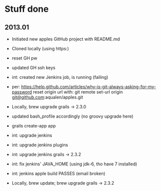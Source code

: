 Stuff done
==========

2013.01
-------

 * Initiated new apples GitHub project with README.md

 * Cloned locally (using https:)
 * reset GH pw
 * updated GH ssh keys
 * int: created new Jenkins job, is running (failing)

 * per: https://help.github.com/articles/why-is-git-always-asking-for-my-password
reset origin url with: git remote set-url origin git@github.com:aqualen/apples.git

 * Locally, brew upgrade grails -> 2.3.0
 * updated bash_profile accordingly (no groovy upgrade here)
 * grails create-app app  
 
 * int: upgrade jenkins
 * int: upgrade jenkins plugins
 * int: upgrade jenkins grails -> 2.3.2
 * int: fix jenkins' JAVA_HOME (using jdk-6, tho have 7 installed)
 * int: jenkins apple build PASSES (email broken)

 * Locally, brew update; brew upgrade grails -> 2.3.2

